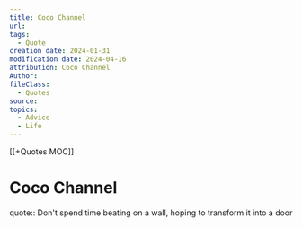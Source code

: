 ```yaml
---
title: Coco Channel
url: 
tags:
  - Quote
creation date: 2024-01-31
modification date: 2024-04-16
attribution: Coco Channel
Author: 
fileClass:
  - Quotes
source: 
topics:
  - Advice
  - Life
---
```


[[+Quotes MOC]]

# Coco Channel

quote:: Don't spend time beating on a wall, hoping to transform it into a door
